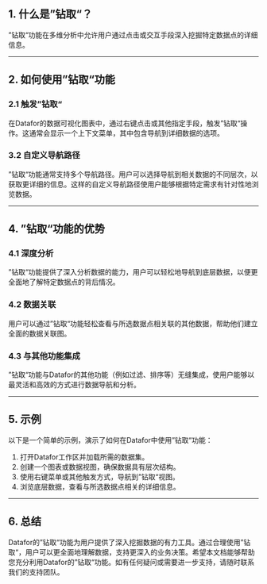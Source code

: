 ## 1. 什么是”钻取“？

”钻取“功能在多维分析中允许用户通过点击或交互手段深入挖掘特定数据点的详细信息。

------

## 2. 如何使用”钻取“功能

### 2.1 触发”钻取“

在Datafor的数据可视化图表中，通过右键点击或其他指定手段，触发”钻取“操作。这通常会显示一个上下文菜单，其中包含导航到详细数据的选项。

### 3.2 自定义导航路径

”钻取“功能通常支持多个导航路径。用户可以选择导航到相关数据的不同层次，以获取更详细的信息。这样的自定义导航路径使用户能够根据特定需求有针对性地浏览数据。

------

## 4. ”钻取“功能的优势

### 4.1 深度分析

”钻取“功能提供了深入分析数据的能力，用户可以轻松地导航到底层数据，以便更全面地了解特定数据点的背后情况。

### 4.2 数据关联

用户可以通过”钻取“功能轻松查看与所选数据点相关联的其他数据，帮助他们建立全面的数据关联图。

### 4.3 与其他功能集成

”钻取“功能与Datafor的其他功能（例如过滤、排序等）无缝集成，使用户能够以最灵活和高效的方式进行数据导航和分析。

------

## 5. 示例

以下是一个简单的示例，演示了如何在Datafor中使用”钻取“功能：

1. 打开Datafor工作区并加载所需的数据集。
2. 创建一个图表或数据视图，确保数据具有层次结构。
3. 使用右键菜单或其他触发方式，导航到”钻取“视图。
4. 浏览底层数据，查看与所选数据点相关的详细信息。

------

## 6. 总结

Datafor的”钻取“功能为用户提供了深入挖掘数据的有力工具。通过合理使用”钻取“，用户可以更全面地理解数据，支持更深入的业务决策。希望本文档能够帮助您充分利用Datafor的”钻取“功能。如有任何疑问或需要进一步支持，请随时联系我们的支持团队。